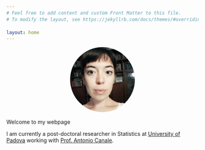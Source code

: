 ```yaml
---
# Feel free to add content and custom Front Matter to this file.
# To modify the layout, see https://jekyllrb.com/docs/themes/#overriding-theme-defaults

layout: home
---
```


<p align="center">
  <img src="../images/me.PNG" class="pull-left" style="text-align:center; height:170px; width:170px; border-radius:100%"/>
</p>

Welcome to my  webpage  

I am currently a post-doctoral researcher in Statistics at [University of Padova](https://stat.unipd.it) working with [Prof. Antonio Canale](https://tonycanale.github.io/).

 
 

